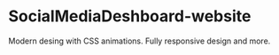 # SocialMediaDeshboard-website
Modern desing with CSS animations.  Fully responsive design and more.
